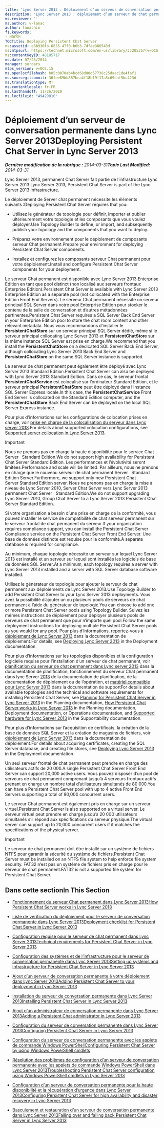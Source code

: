 ```yaml
---
title: 'Lync Server 2013 : Déploiement d’un serveur de conversation permanente'
description: 'Lync Server 2013 : déploiement d’un serveur de chat permanent.'
ms.reviewer: ''
ms.author: v-lanac
author: lanachin
f1.keywords:
- NOCSH
TOCTitle: Deploying Persistent Chat Server
ms:assetid: e3b930fb-6855-47f0-b6b3-7dfae386540d
ms:mtpsurl: https://technet.microsoft.com/en-us/library/JJ205357(v=OCS.15)
ms:contentKeyID: 48185717
ms.date: 07/23/2014
manager: serdars
mtps_version: v=OCS.15
ms.openlocfilehash: b85c0070ab4bcd60d80d57738c25daac1de4faf1
ms.sourcegitcommit: 36fee89bb887bea4f18b19f17a8c69daf5bc423d
ms.translationtype: MT
ms.contentlocale: fr-FR
ms.lasthandoff: 11/26/2020
ms.locfileid: "49429810"
---
```

# <a name="deploying-persistent-chat-server-in-lync-server-2013"></a><span data-ttu-id="3f34b-103">Déploiement d’un serveur de conversation permanente dans Lync Server 2013</span><span class="sxs-lookup"><span data-stu-id="3f34b-103">Deploying Persistent Chat Server in Lync Server 2013</span></span>

<div data-xmlns="http://www.w3.org/1999/xhtml">

<div class="topic" data-xmlns="http://www.w3.org/1999/xhtml" data-msxsl="urn:schemas-microsoft-com:xslt" data-cs="https://msdn.microsoft.com/">

<div data-asp="https://msdn2.microsoft.com/asp">



</div>

<div id="mainSection">

<div id="mainBody"><span data-ttu-id="3f34b-104">

<span> </span></span><span class="sxs-lookup"><span data-stu-id="3f34b-104">

<span> </span></span></span>

<span data-ttu-id="3f34b-105">_**Dernière modification de la rubrique :** 2014-03-31_</span><span class="sxs-lookup"><span data-stu-id="3f34b-105">_**Topic Last Modified:** 2014-03-31_</span></span>

<span data-ttu-id="3f34b-106">Lync Server 2013, permanent Chat Server fait partie de l’infrastructure Lync Server 2013.</span><span class="sxs-lookup"><span data-stu-id="3f34b-106">Lync Server 2013, Persistent Chat Server is part of the Lync Server 2013 infrastructure.</span></span>

<span data-ttu-id="3f34b-107">Le déploiement de Server chat permanent nécessite les éléments suivants :</span><span class="sxs-lookup"><span data-stu-id="3f34b-107">Deploying Persistent Chat Server requires that you:</span></span>

  - <span data-ttu-id="3f34b-108">Utilisez le générateur de topologie pour définir, importer et publier ultérieurement votre topologie et les composants que vous voulez déployer.</span><span class="sxs-lookup"><span data-stu-id="3f34b-108">Use Topology Builder to define, or import, and subsequently publish your topology and the components that you want to deploy.</span></span>

  - <span data-ttu-id="3f34b-109">Préparez votre environnement pour le déploiement de composants serveur Chat permanent.</span><span class="sxs-lookup"><span data-stu-id="3f34b-109">Prepare your environment for deploying Persistent Chat Server components.</span></span>

  - <span data-ttu-id="3f34b-110">Installez et configurez les composants serveur Chat permanent pour votre déploiement.</span><span class="sxs-lookup"><span data-stu-id="3f34b-110">Install and configure Persistent Chat Server components for your deployment.</span></span>

<span data-ttu-id="3f34b-111">Le serveur Chat permanent est disponible avec Lync Server 2013 Enterprise Edition en tant que pool distinct (non localisé aux serveurs frontaux Enterprise Edition).</span><span class="sxs-lookup"><span data-stu-id="3f34b-111">Persistent Chat Server is available with Lync Server 2013 Enterprise Edition as a separate pool (not collocated with the Enterprise Edition Front End Servers).</span></span> <span data-ttu-id="3f34b-112">Le serveur Chat permanent nécessite un serveur principal SQL Server dans votre pool Enterprise Edition pour stocker le contenu de la salle de conversation et d’autres métadonnées pertinentes.</span><span class="sxs-lookup"><span data-stu-id="3f34b-112">Persistent Chat Server requires a SQL Server Back End Server in your Enterprise Edition pool to store the chat room content and other relevant metadata.</span></span> <span data-ttu-id="3f34b-113">Nous vous recommandons d’installer le **PersistentChatStore** sur un serveur principal SQL Server dédié, même si le serveur principal collocating Lync Server 2013 et **PersistentChatStore** sur la même instance SQL Server est prise en charge.</span><span class="sxs-lookup"><span data-stu-id="3f34b-113">We recommend that you install the **PersistentChatStore** on a dedicated SQL Server Back End Server, although collocating Lync Server 2013 Back End Server and **PersistentChatStore** on the same SQL Server instance is supported.</span></span>

<span data-ttu-id="3f34b-114">Le serveur de chat permanent peut également être déployé avec Lync Server 2013 Standard Edition.</span><span class="sxs-lookup"><span data-stu-id="3f34b-114">Persistent Chat Server can also be deployed with Lync Server 2013 Standard Edition.</span></span> <span data-ttu-id="3f34b-115">Dans ce cas, le serveur frontal **PersistentChatService** est colocalisé sur l’ordinateur Standard Edition, et le serveur principal **PersistentChatStore** peut être déployé dans l’instance SQL Server Express locale.</span><span class="sxs-lookup"><span data-stu-id="3f34b-115">In this case, the **PersistentChatService** Front End Server is collocated on the Standard Edition computer, and the **PersistentChatStore** Back End Server can be deployed on the local SQL Server Express instance.</span></span>

<span data-ttu-id="3f34b-116">Pour plus d’informations sur les configurations de colocation prises en charge, voir [prise en charge de la colocalisation du serveur dans Lync server 2013](lync-server-2013-supported-server-collocation.md).</span><span class="sxs-lookup"><span data-stu-id="3f34b-116">For details about supported colocation configurations, see [Supported server collocation in Lync Server 2013](lync-server-2013-supported-server-collocation.md).</span></span>

<div>


> [!IMPORTANT]  
> <span data-ttu-id="3f34b-117">Nous ne prenons pas en charge la haute disponibilité pour le service Chat Server &nbsp; Standard Edition.</span><span class="sxs-lookup"><span data-stu-id="3f34b-117">We do not support high availability for Persistent Chat Server&nbsp;Standard Edition.</span></span> <span data-ttu-id="3f34b-118">Les performances et l’évolutivité seront limitées.</span><span class="sxs-lookup"><span data-stu-id="3f34b-118">Performance and scale will be limited.</span></span> <span data-ttu-id="3f34b-119">Par ailleurs, nous ne prenons en charge que le nouveau serveur de chat permanent Server &nbsp; Standard Edition Server.</span><span class="sxs-lookup"><span data-stu-id="3f34b-119">Furthermore, we support only new Persistent Chat Server&nbsp;Standard Edition server.</span></span> <span data-ttu-id="3f34b-120">Nous ne prenons pas en charge la mise à niveau de Lync Server 2010, Server Chat Server vers Lync Server 2013 &nbsp; permanent Chat Server &nbsp; Standard Edition.</span><span class="sxs-lookup"><span data-stu-id="3f34b-120">We do not support upgrading Lync Server 2010, Group Chat Server to a Lync Server 2013&nbsp;Persistent Chat Server&nbsp;Standard Edition.</span></span>



</div>

<span data-ttu-id="3f34b-121">Si votre organisation a besoin d’une prise en charge de la conformité, vous pouvez installer le service de compatibilité de chat serveur permanent sur le serveur frontal de chat permanent du serveur.</span><span class="sxs-lookup"><span data-stu-id="3f34b-121">If your organization requires compliance support, you can install the Persistent Chat Server Compliance service on the Persistent Chat Server Front End Server.</span></span> <span data-ttu-id="3f34b-122">Une base de données distincte est requise pour la conformité.</span><span class="sxs-lookup"><span data-stu-id="3f34b-122">A separate database is required for compliance.</span></span>

<span data-ttu-id="3f34b-123">Au minimum, chaque topologie nécessite un serveur sur lequel Lync Server 2013 est installé et un serveur sur lequel sont installés les logiciels de base de données SQL Server.</span><span class="sxs-lookup"><span data-stu-id="3f34b-123">At a minimum, each topology requires a server with Lync Server 2013 installed and a server with SQL Server database software installed.</span></span>

<span data-ttu-id="3f34b-124">Utilisez le générateur de topologie pour ajouter le serveur de chat permanent aux déploiements de Lync Server 2013.</span><span class="sxs-lookup"><span data-stu-id="3f34b-124">Use Topology Builder to add Persistent Chat Server to your Lync Server 2013 deployments.</span></span> <span data-ttu-id="3f34b-125">Vous avez la possibilité d’ajouter un ou plusieurs pools de serveurs de chat permanent à l’aide du générateur de topologie.</span><span class="sxs-lookup"><span data-stu-id="3f34b-125">You can choose to add one or more Persistent Chat Server pools using Topology Builder.</span></span> <span data-ttu-id="3f34b-126">Suivez les mêmes instructions de déploiement pour déployer plusieurs pools de serveurs de chat permanent que pour n’importe quel pool.</span><span class="sxs-lookup"><span data-stu-id="3f34b-126">Follow the same deployment instructions for deploying multiple Persistent Chat Server pools as you would for any pool.</span></span> <span data-ttu-id="3f34b-127">Pour plus d’informations, reportez-vous à [déploiement de Lync Server 2013](lync-server-2013-deploying-lync-server.md) dans la documentation de déploiement.</span><span class="sxs-lookup"><span data-stu-id="3f34b-127">For details, see [Deploying Lync Server 2013](lync-server-2013-deploying-lync-server.md) in the Deployment documentation.</span></span>

<span data-ttu-id="3f34b-128">Pour plus d’informations sur les topologies disponibles et la configuration logicielle requise pour l’installation d’un serveur de chat permanent, voir [planification du serveur de chat permanent dans Lync server 2013](lync-server-2013-planning-for-persistent-chat-server.md) dans la documentation de planification, fonctionnement du serveur Chat permanent dans lync Server [2013](lync-server-2013-how-persistent-chat-server-works.md) de la documentation de planification, de la documentation de déploiement ou de l’opération, et [matériel compatible pour Lync Server 2013](lync-server-2013-supported-hardware.md) dans la documentation de support</span><span class="sxs-lookup"><span data-stu-id="3f34b-128">For details about available topologies and the technical and software requirements for installing Persistent Chat Server, see [Planning for Persistent Chat Server in Lync Server 2013](lync-server-2013-planning-for-persistent-chat-server.md) in the Planning documentation, [How Persistent Chat Server works in Lync Server 2013](lync-server-2013-how-persistent-chat-server-works.md) in the Planning documentation, Deployment documentation, or Operations documentation, and [Supported hardware for Lync Server 2013](lync-server-2013-supported-hardware.md) in the Supportability documentation.</span></span>

<span data-ttu-id="3f34b-129">Pour plus d’informations sur l’acquisition de certificats, la création de la base de données SQL Server et la création de magasins de fichiers, voir [déploiement de Lync Server 2013](lync-server-2013-deploying-lync-server.md) dans la documentation de déploiement.</span><span class="sxs-lookup"><span data-stu-id="3f34b-129">For details about acquiring certificates, creating the SQL Server database, and creating file stores, see [Deploying Lync Server 2013](lync-server-2013-deploying-lync-server.md) in the Deployment documentation.</span></span>

<span data-ttu-id="3f34b-130">Un seul serveur frontal de chat permanent peut prendre en charge des utilisateurs actifs de 20 000.</span><span class="sxs-lookup"><span data-stu-id="3f34b-130">A single Persistent Chat Server Front End Server can support 20,000 active users.</span></span> <span data-ttu-id="3f34b-131">Vous pouvez disposer d’un pool de serveurs de chat permanent comprenant jusqu’à 4 serveurs frontaux actifs prenant en charge un nombre total d’utilisateurs simultanés de 80 000.</span><span class="sxs-lookup"><span data-stu-id="3f34b-131">You can have a Persistent Chat Server pool with up to 4 active Front End Servers supporting a total of 80,000 concurrent users.</span></span>

<span data-ttu-id="3f34b-132">Le serveur Chat permanent est également pris en charge sur un serveur virtuel.</span><span class="sxs-lookup"><span data-stu-id="3f34b-132">Persistent Chat Server is also supported on a virtual server.</span></span> <span data-ttu-id="3f34b-133">Le serveur virtuel peut prendre en charge jusqu’à 20 000 utilisateurs simultanés s’il répond aux spécifications du serveur physique.</span><span class="sxs-lookup"><span data-stu-id="3f34b-133">The virtual server can support up to 20,000 concurrent users if it matches the specifications of the physical server.</span></span>

<div>


> [!IMPORTANT]  
> <span data-ttu-id="3f34b-134">Le serveur de chat permanent doit être installé sur un système de fichiers NTFS pour garantir la sécurité du système de fichiers.</span><span class="sxs-lookup"><span data-stu-id="3f34b-134">Persistent Chat Server must be installed on an NTFS file system to help enforce file system security.</span></span> <span data-ttu-id="3f34b-135">FAT32 n’est pas un système de fichiers pris en charge pour le serveur de chat permanent.</span><span class="sxs-lookup"><span data-stu-id="3f34b-135">FAT32 is not a supported file system for Persistent Chat Server.</span></span>



</div>

<div>

## <a name="in-this-section"></a><span data-ttu-id="3f34b-136">Dans cette section</span><span class="sxs-lookup"><span data-stu-id="3f34b-136">In This Section</span></span>

  - [<span data-ttu-id="3f34b-137">Fonctionnement du serveur Chat permanent dans Lync Server 2013</span><span class="sxs-lookup"><span data-stu-id="3f34b-137">How Persistent Chat Server works in Lync Server 2013</span></span>](lync-server-2013-how-persistent-chat-server-works.md)

  - [<span data-ttu-id="3f34b-138">Liste de vérification du déploiement pour le serveur de conversation permanente dans Lync Server 2013</span><span class="sxs-lookup"><span data-stu-id="3f34b-138">Deployment checklist for Persistent Chat Server in Lync Server 2013</span></span>](lync-server-2013-deployment-checklist-for-persistent-chat-server.md)

  - [<span data-ttu-id="3f34b-139">Configuration requise pour le serveur de chat permanent dans Lync Server 2013</span><span class="sxs-lookup"><span data-stu-id="3f34b-139">Technical requirements for Persistent Chat Server in Lync Server 2013</span></span>](lync-server-2013-technical-requirements-for-persistent-chat-server.md)

  - [<span data-ttu-id="3f34b-140">Configuration des systèmes et de l’infrastructure pour le serveur de conversation permanente dans Lync Server 2013</span><span class="sxs-lookup"><span data-stu-id="3f34b-140">Setting up systems and infrastructure for Persistent Chat Server in Lync Server 2013</span></span>](lync-server-2013-setting-up-systems-and-infrastructure-for-persistent-chat-server.md)

  - [<span data-ttu-id="3f34b-141">Ajout d’un serveur de conversation permanente à votre déploiement dans Lync Server 2013</span><span class="sxs-lookup"><span data-stu-id="3f34b-141">Adding Persistent Chat Server to your deployment in Lync Server 2013</span></span>](lync-server-2013-adding-persistent-chat-server-to-your-deployment.md)

  - [<span data-ttu-id="3f34b-142">Installation du serveur de conversation permanente dans Lync Server 2013</span><span class="sxs-lookup"><span data-stu-id="3f34b-142">Installing Persistent Chat Server in Lync Server 2013</span></span>](lync-server-2013-installing-persistent-chat-server.md)

  - [<span data-ttu-id="3f34b-143">Ajout d’un administrateur de conversation permanente dans Lync Server 2013</span><span class="sxs-lookup"><span data-stu-id="3f34b-143">Adding a Persistent Chat administrator in Lync Server 2013</span></span>](lync-server-2013-adding-a-persistent-chat-administrator.md)

  - [<span data-ttu-id="3f34b-144">Configuration du serveur de conversation permanente dans Lync Server 2013</span><span class="sxs-lookup"><span data-stu-id="3f34b-144">Configuring Persistent Chat Server in Lync Server 2013</span></span>](lync-server-2013-configuring-persistent-chat-server.md)

  - [<span data-ttu-id="3f34b-145">Configuration du serveur de conversation permanentte avec les applets de commande Windows PowerShell</span><span class="sxs-lookup"><span data-stu-id="3f34b-145">Configuring Persistent Chat Server by using Windows PowerShell cmdlets</span></span>](configuring-persistent-chat-server-by-using-windows-powershell-cmdlets.md)

  - [<span data-ttu-id="3f34b-146">Résolution des problèmes de configuration d’un serveur de conversation permanente avec les applets de commande Windows PowerShell dans Lync Server 2013</span><span class="sxs-lookup"><span data-stu-id="3f34b-146">Troubleshooting Persistent Chat Server configuration using Windows PowerShell cmdlets in Lync Server 2013</span></span>](lync-server-2013-troubleshooting-persistent-chat-server-configuration-using-windows-powershell-cmdlets.md)

  - [<span data-ttu-id="3f34b-147">Configuration d’un serveur de conversation permanente pour la haute disponibilité et la récupération d’urgence dans Lync Server 2013</span><span class="sxs-lookup"><span data-stu-id="3f34b-147">Configuring Persistent Chat Server for high availability and disaster recovery in Lync Server 2013</span></span>](lync-server-2013-configuring-persistent-chat-server-for-high-availability-and-disaster-recovery.md)

  - [<span data-ttu-id="3f34b-148">Basculement et restauration d’un serveur de conversation permanente dans Lync Server 2013</span><span class="sxs-lookup"><span data-stu-id="3f34b-148">Failing over and failing back Persistent Chat Server in Lync Server 2013</span></span>](lync-server-2013-failing-over-and-failing-back-persistent-chat-server.md)

<span data-ttu-id="3f34b-149"></div>

</div>

<span> </span>

</div>

</div>

</span><span class="sxs-lookup"><span data-stu-id="3f34b-149"></div>

</div>

<span> </span>

</div>

</div>

</span></span></div>

